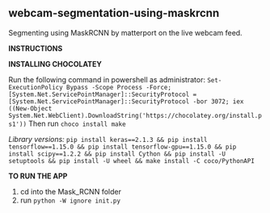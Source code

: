 ## webcam-segmentation-using-maskrcnn
Segmenting using MaskRCNN by matterport on the live webcam feed.

**INSTRUCTIONS**

**INSTALLING CHOCOLATEY**

Run the following command in powershell as administrator: `Set-ExecutionPolicy Bypass -Scope Process -Force; [System.Net.ServicePointManager]::SecurityProtocol = [System.Net.ServicePointManager]::SecurityProtocol -bor 3072; iex ((New-Object System.Net.WebClient).DownloadString('https://chocolatey.org/install.ps1'))`
Then run `choco install make`

*Library versions:*
`pip install keras==2.1.3 &&
pip install tensorflow==1.15.0 &&
pip install tensorflow-gpu==1.15.0 &&
pip install scipy==1.2.2 &&
pip install Cython &&
pip install -U setuptools &&
pip install -U wheel &&
make install -C coco/PythonAPI`


**TO RUN THE APP**
1. cd into the Mask_RCNN folder
2. run `python -W ignore init.py`
